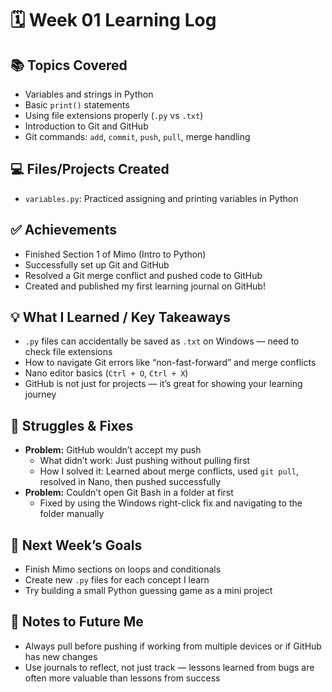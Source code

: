 # 🗓️ Week 01 Learning Log

## 📚 Topics Covered
- Variables and strings in Python
- Basic `print()` statements
- Using file extensions properly (`.py` vs `.txt`)
- Introduction to Git and GitHub
- Git commands: `add`, `commit`, `push`, `pull`, merge handling

## 💻 Files/Projects Created
- `variables.py`: Practiced assigning and printing variables in Python

## ✅ Achievements
- Finished Section 1 of Mimo (Intro to Python)
- Successfully set up Git and GitHub
- Resolved a Git merge conflict and pushed code to GitHub
- Created and published my first learning journal on GitHub!

## 💡 What I Learned / Key Takeaways
- `.py` files can accidentally be saved as `.txt` on Windows — need to check file extensions
- How to navigate Git errors like “non-fast-forward” and merge conflicts
- Nano editor basics (`Ctrl + O`, `Ctrl + X`)
- GitHub is not just for projects — it’s great for showing your learning journey

## 🔧 Struggles & Fixes
- **Problem:** GitHub wouldn’t accept my push
  - What didn’t work: Just pushing without pulling first
  - How I solved it: Learned about merge conflicts, used `git pull`, resolved in Nano, then pushed successfully
- **Problem:** Couldn’t open Git Bash in a folder at first
  - Fixed by using the Windows right-click fix and navigating to the folder manually

## 🎯 Next Week’s Goals
- Finish Mimo sections on loops and conditionals
- Create new `.py` files for each concept I learn
- Try building a small Python guessing game as a mini project

## 📌 Notes to Future Me
- Always pull before pushing if working from multiple devices or if GitHub has new changes
- Use journals to reflect, not just track — lessons learned from bugs are often more valuable than lessons from success
